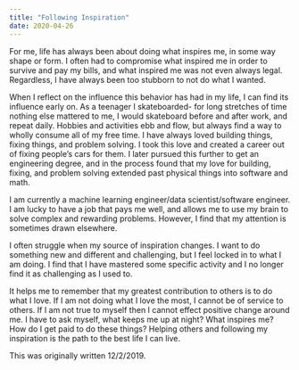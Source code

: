 ```yaml
---
title: "Following Inspiration"
date: 2020-04-26
---
```


For me, life has always been about doing what inspires me, in some way shape or form. I often had to compromise what inspired me in order to survive and pay my bills, and what inspired me was not even always legal. Regardless, I have always been too stubborn to not do what I wanted.

When I reflect on the influence this behavior has had in my life, I can find its influence early on. As a teenager I skateboarded- for long stretches of time nothing else mattered to me, I would skateboard before and after work, and repeat daily. Hobbies and activities ebb and flow, but always find a way to wholly consume all of my free time. I have always loved building things, fixing things, and problem solving. I took this love and created a career out of fixing people’s cars for them. I later pursued this further to get an engineering degree, and in the process found that my love for building, fixing, and problem solving extended past physical things into software and math. 

I am currently a machine learning engineer/data scientist/software engineer. I am lucky to have a job that pays me well, and allows me to use my brain to solve complex and rewarding problems. However, I find that my attention is sometimes drawn elsewhere. 

I often struggle when my source of inspiration changes. I want to do something new and different and challenging, but I feel locked in to what I am doing. I find that I have mastered some specific activity and I no longer find it as challenging as I used to. 

It helps me to remember that my greatest contribution to others is to do what I love. If I am not doing what I love the most, I cannot be of service to others. If I am not true to myself then I cannot effect positive change around me. I have to ask myself, what keeps me up at night? What inspires me? How do I get paid to do these things? Helping others and following my inspiration is the path to the best life I can live.

This was originally written 12/2/2019.
